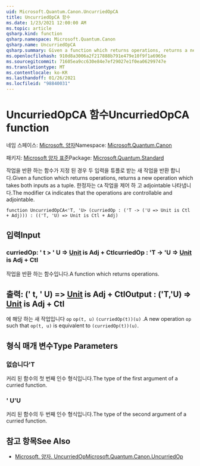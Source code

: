 ```yaml
---
uid: Microsoft.Quantum.Canon.UncurriedOpCA
title: UncurriedOpCA 함수
ms.date: 1/23/2021 12:00:00 AM
ms.topic: article
qsharp.kind: function
qsharp.namespace: Microsoft.Quantum.Canon
qsharp.name: UncurriedOpCA
qsharp.summary: Given a function which returns operations, returns a new operation which takes both inputs as a tuple. The modifier `CA` indicates that the operations are controllable and adjointable.
ms.openlocfilehash: 910d8a3006a2f217888b791e479e10f9f1a6965e
ms.sourcegitcommit: 71605ea9cc630e84e7ef29027e1f0ea06299747e
ms.translationtype: MT
ms.contentlocale: ko-KR
ms.lasthandoff: 01/26/2021
ms.locfileid: "98840031"
---
```

# <a name="uncurriedopca-function"></a><span data-ttu-id="62612-102">UncurriedOpCA 함수</span><span class="sxs-lookup"><span data-stu-id="62612-102">UncurriedOpCA function</span></span>

<span data-ttu-id="62612-103">네임 스페이스: [Microsoft. 양자](xref:Microsoft.Quantum.Canon)</span><span class="sxs-lookup"><span data-stu-id="62612-103">Namespace: [Microsoft.Quantum.Canon](xref:Microsoft.Quantum.Canon)</span></span>

<span data-ttu-id="62612-104">패키지: [Microsoft 양자 표준](https://nuget.org/packages/Microsoft.Quantum.Standard)</span><span class="sxs-lookup"><span data-stu-id="62612-104">Package: [Microsoft.Quantum.Standard](https://nuget.org/packages/Microsoft.Quantum.Standard)</span></span>


<span data-ttu-id="62612-105">작업을 반환 하는 함수가 지정 된 경우 두 입력을 튜플로 받는 새 작업을 반환 합니다.</span><span class="sxs-lookup"><span data-stu-id="62612-105">Given a function which returns operations, returns a new operation which takes both inputs as a tuple.</span></span>
<span data-ttu-id="62612-106">한정자는 `CA` 작업을 제어 하 고 adjointable 나타냅니다.</span><span class="sxs-lookup"><span data-stu-id="62612-106">The modifier `CA` indicates that the operations are controllable and adjointable.</span></span>

```qsharp
function UncurriedOpCA<'T, 'U> (curriedOp : ('T -> ('U => Unit is Ctl + Adj))) : (('T, 'U) => Unit is Ctl + Adj)
```


## <a name="input"></a><span data-ttu-id="62612-107">입력</span><span class="sxs-lookup"><span data-stu-id="62612-107">Input</span></span>

### <a name="curriedop--t---u--unit--is-adj--ctl"></a><span data-ttu-id="62612-108">curriedOp: ' t > ' U => [Unit](xref:microsoft.quantum.lang-ref.unit)  is Adj + Ctl</span><span class="sxs-lookup"><span data-stu-id="62612-108">curriedOp : 'T -> 'U => [Unit](xref:microsoft.quantum.lang-ref.unit)  is Adj + Ctl</span></span>

<span data-ttu-id="62612-109">작업을 반환 하는 함수입니다.</span><span class="sxs-lookup"><span data-stu-id="62612-109">A function which returns operations.</span></span>



## <a name="output--tu--unit--is-adj--ctl"></a><span data-ttu-id="62612-110">출력: (' t, ' U) => [Unit](xref:microsoft.quantum.lang-ref.unit)  is Adj + Ctl</span><span class="sxs-lookup"><span data-stu-id="62612-110">Output : ('T,'U) => [Unit](xref:microsoft.quantum.lang-ref.unit)  is Adj + Ctl</span></span>

<span data-ttu-id="62612-111">에 해당 하는 새 작업입니다 `op` `op(t, u)` `(curriedOp(t))(u)` .</span><span class="sxs-lookup"><span data-stu-id="62612-111">A new operation `op` such that `op(t, u)` is equivalent to `(curriedOp(t))(u)`.</span></span>

## <a name="type-parameters"></a><span data-ttu-id="62612-112">형식 매개 변수</span><span class="sxs-lookup"><span data-stu-id="62612-112">Type Parameters</span></span>

### <a name="t"></a><span data-ttu-id="62612-113">없습니다</span><span class="sxs-lookup"><span data-stu-id="62612-113">'T</span></span>

<span data-ttu-id="62612-114">커리 된 함수의 첫 번째 인수 형식입니다.</span><span class="sxs-lookup"><span data-stu-id="62612-114">The type of the first argument of a curried function.</span></span>
### <a name="u"></a><span data-ttu-id="62612-115">' U</span><span class="sxs-lookup"><span data-stu-id="62612-115">'U</span></span>

<span data-ttu-id="62612-116">커리 된 함수의 두 번째 인수 형식입니다.</span><span class="sxs-lookup"><span data-stu-id="62612-116">The type of the second argument of a curried function.</span></span>

## <a name="see-also"></a><span data-ttu-id="62612-117">참고 항목</span><span class="sxs-lookup"><span data-stu-id="62612-117">See Also</span></span>

- [<span data-ttu-id="62612-118">Microsoft. 양자. UncurriedOp</span><span class="sxs-lookup"><span data-stu-id="62612-118">Microsoft.Quantum.Canon.UncurriedOp</span></span>](xref:Microsoft.Quantum.Canon.UncurriedOp)